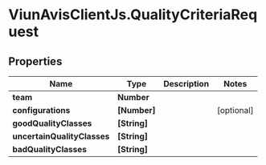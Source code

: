 # ViunAvisClientJs.QualityCriteriaRequest

## Properties

Name | Type | Description | Notes
------------ | ------------- | ------------- | -------------
**team** | **Number** |  | 
**configurations** | **[Number]** |  | [optional] 
**goodQualityClasses** | **[String]** |  | 
**uncertainQualityClasses** | **[String]** |  | 
**badQualityClasses** | **[String]** |  | 


